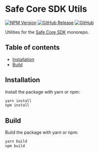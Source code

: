 # Safe Core SDK Utils

[![NPM Version](https://badge.fury.io/js/%40gnosis.pm%2Fsafe-core-sdk-utils.svg)](https://badge.fury.io/js/%40gnosis.pm%2Fsafe-core-sdk-utils)
[![GitHub Release](https://img.shields.io/github/release/safe-global/safe-core-sdk.svg?style=flat)](https://github.com/safe-global/safe-core-sdk/releases)
[![GitHub](https://img.shields.io/github/license/safe-global/safe-core-sdk)](https://github.com/safe-global/safe-core-sdk/blob/main/LICENSE.md)

Utilities for the [Safe Core SDK](https://github.com/safe-global/safe-core-sdk) monorepo.

## Table of contents
* [Installation](#installation)
* [Build](#build)

## <a name="installation">Installation</a>

Install the package with yarn or npm:

```bash
yarn install
npm install
```

## <a name="build">Build</a>

Build the package with yarn or npm:

```bash
yarn build
npm build
```
